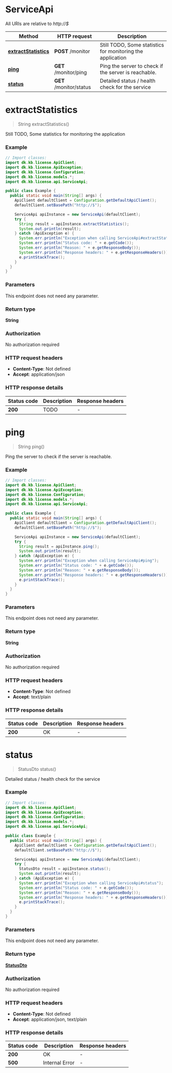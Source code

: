 # ServiceApi

All URIs are relative to *http://$*

Method | HTTP request | Description
------------- | ------------- | -------------
[**extractStatistics**](ServiceApi.md#extractStatistics) | **POST** /monitor | Still TODO, Some statistics for monitoring the application
[**ping**](ServiceApi.md#ping) | **GET** /monitor/ping | Ping the server to check if the server is reachable.
[**status**](ServiceApi.md#status) | **GET** /monitor/status | Detailed status / health check for the service


<a name="extractStatistics"></a>
# **extractStatistics**
> String extractStatistics()

Still TODO, Some statistics for monitoring the application

### Example
```java
// Import classes:
import dk.kb.license.ApiClient;
import dk.kb.license.ApiException;
import dk.kb.license.Configuration;
import dk.kb.license.models.*;
import dk.kb.license.api.ServiceApi;

public class Example {
  public static void main(String[] args) {
    ApiClient defaultClient = Configuration.getDefaultApiClient();
    defaultClient.setBasePath("http://$");

    ServiceApi apiInstance = new ServiceApi(defaultClient);
    try {
      String result = apiInstance.extractStatistics();
      System.out.println(result);
    } catch (ApiException e) {
      System.err.println("Exception when calling ServiceApi#extractStatistics");
      System.err.println("Status code: " + e.getCode());
      System.err.println("Reason: " + e.getResponseBody());
      System.err.println("Response headers: " + e.getResponseHeaders());
      e.printStackTrace();
    }
  }
}
```

### Parameters
This endpoint does not need any parameter.

### Return type

**String**

### Authorization

No authorization required

### HTTP request headers

 - **Content-Type**: Not defined
 - **Accept**: application/json

### HTTP response details
| Status code | Description | Response headers |
|-------------|-------------|------------------|
**200** | TODO |  -  |

<a name="ping"></a>
# **ping**
> String ping()

Ping the server to check if the server is reachable.

### Example
```java
// Import classes:
import dk.kb.license.ApiClient;
import dk.kb.license.ApiException;
import dk.kb.license.Configuration;
import dk.kb.license.models.*;
import dk.kb.license.api.ServiceApi;

public class Example {
  public static void main(String[] args) {
    ApiClient defaultClient = Configuration.getDefaultApiClient();
    defaultClient.setBasePath("http://$");

    ServiceApi apiInstance = new ServiceApi(defaultClient);
    try {
      String result = apiInstance.ping();
      System.out.println(result);
    } catch (ApiException e) {
      System.err.println("Exception when calling ServiceApi#ping");
      System.err.println("Status code: " + e.getCode());
      System.err.println("Reason: " + e.getResponseBody());
      System.err.println("Response headers: " + e.getResponseHeaders());
      e.printStackTrace();
    }
  }
}
```

### Parameters
This endpoint does not need any parameter.

### Return type

**String**

### Authorization

No authorization required

### HTTP request headers

 - **Content-Type**: Not defined
 - **Accept**: text/plain

### HTTP response details
| Status code | Description | Response headers |
|-------------|-------------|------------------|
**200** | OK |  -  |

<a name="status"></a>
# **status**
> StatusDto status()

Detailed status / health check for the service

### Example
```java
// Import classes:
import dk.kb.license.ApiClient;
import dk.kb.license.ApiException;
import dk.kb.license.Configuration;
import dk.kb.license.models.*;
import dk.kb.license.api.ServiceApi;

public class Example {
  public static void main(String[] args) {
    ApiClient defaultClient = Configuration.getDefaultApiClient();
    defaultClient.setBasePath("http://$");

    ServiceApi apiInstance = new ServiceApi(defaultClient);
    try {
      StatusDto result = apiInstance.status();
      System.out.println(result);
    } catch (ApiException e) {
      System.err.println("Exception when calling ServiceApi#status");
      System.err.println("Status code: " + e.getCode());
      System.err.println("Reason: " + e.getResponseBody());
      System.err.println("Response headers: " + e.getResponseHeaders());
      e.printStackTrace();
    }
  }
}
```

### Parameters
This endpoint does not need any parameter.

### Return type

[**StatusDto**](StatusDto.md)

### Authorization

No authorization required

### HTTP request headers

 - **Content-Type**: Not defined
 - **Accept**: application/json, text/plain

### HTTP response details
| Status code | Description | Response headers |
|-------------|-------------|------------------|
**200** | OK |  -  |
**500** | Internal Error |  -  |

